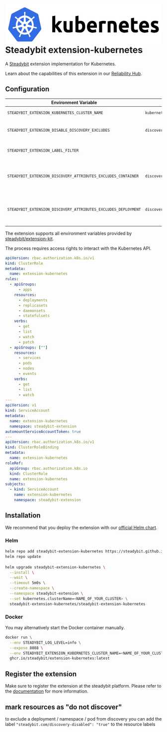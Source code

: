 <img src="./logo.png" height="130" align="right" alt="Kubernetes logo depicting a helm next to text 'Kubernetes'">

# Steadybit extension-kubernetes

A [Steadybit](https://www.steadybit.com/) extension implementation for Kubernetes.

Learn about the capabilities of this extension in our [Reliability Hub](https://hub.steadybit.com/extension/com.steadybit.extension_kubernetes).

## Configuration

| Environment Variable                                          | Helm value                                 | Meaning                                                                                                                           | required | default |
|---------------------------------------------------------------|--------------------------------------------|-----------------------------------------------------------------------------------------------------------------------------------|----------|---------|
| `STEADYBIT_EXTENSION_KUBERNETES_CLUSTER_NAME`                 | `kubernetes.clusterName`                   | The name of the kubernetes cluster                                                                                                | yes      |         |
| `STEADYBIT_EXTENSION_DISABLE_DISCOVERY_EXCLUDES`              | `discovery.disableExcludes`                | Ignore discovery excludes specified by `steadybit.com/discovery-disabled`                                                         | false    | `false` |
| `STEADYBIT_EXTENSION_LABEL_FILTER`                            |                                            | These labels will be ignored and not added to the discovered targets                                                              | false    | `false` |
| `STEADYBIT_EXTENSION_DISCOVERY_ATTRIBUTES_EXCLUDES_CONTAINER`  | `discovery.attributes.excludes.container`  | List of Target Attributes which will be excluded during container discovery. Checked by key equality and supporting trailing "*"  | false    |         |
| `STEADYBIT_EXTENSION_DISCOVERY_ATTRIBUTES_EXCLUDES_DEPLOYMENT` | `discovery.attributes.excludes.deployment` | List of Target Attributes which will be excluded during deployment discovery. Checked by key equality and supporting trailing "*" | false    |         |

The extension supports all environment variables provided by [steadybit/extension-kit](https://github.com/steadybit/extension-kit#environment-variables).

The process requires access rights to interact with the Kubernetes API.

```yaml
apiVersion: rbac.authorization.k8s.io/v1
kind: ClusterRole
metadata:
  name: extension-kubernetes
rules:
  - apiGroups:
      - apps
    resources:
      - deployments
      - replicasets
      - daemonsets
      - statefulsets
    verbs:
      - get
      - list
      - watch
      - patch
  - apiGroups: [""]
    resources:
      - services
      - pods
      - nodes
      - events
    verbs:
      - get
      - list
      - watch
---
apiVersion: v1
kind: ServiceAccount
metadata:
  name: extension-kubernetes
  namespace: steadybit-extension
automountServiceAccountToken: true
---
apiVersion: rbac.authorization.k8s.io/v1
kind: ClusterRoleBinding
metadata:
  name: extension-kubernetes
roleRef:
  apiGroup: rbac.authorization.k8s.io
  kind: ClusterRole
  name: extension-kubernetes
subjects:
  - kind: ServiceAccount
    name: extension-kubernetes
    namespace: steadybit-extension
```

## Installation

We recommend that you deploy the extension with
our [official Helm chart](https://github.com/steadybit/extension-kubernetes/tree/main/charts/steadybit-extension-kubernetes).

### Helm

```sh
helm repo add steadybit-extension-kubernetes https://steadybit.github.io/extension-kubernetes
helm repo update

helm upgrade steadybit-extension-kubernetes \
  --install \
  --wait \
  --timeout 5m0s \
  --create-namespace \
  --namespace steadybit-extension \
  --set kubernetes.clusterName=<NAME_OF_YOUR_CLUSTER> \
  steadybit-extension-kubernetes/steadybit-extension-kubernetes
```

### Docker

You may alternatively start the Docker container manually.

```sh
docker run \
  --env STEADYBIT_LOG_LEVEL=info \
  --expose 8088 \
  --env STEADYBIT_EXTENSION_KUBERNETES_CLUSTER_NAME=<NAME_OF_YOUR_CLUSTER> \
  ghcr.io/steadybit/extension-kubernetes:latest
```

## Register the extension

Make sure to register the extension at the steadybit platform. Please refer to
the [documentation](https://docs.steadybit.com/integrate-with-steadybit/extensions/extension-installation) for more information.

## mark resources as "do not discover"

to exclude a deployment / namespace / pod from discovery you can add the label `"steadybit.com/discovery-disabled": "true"` to the resource labels
